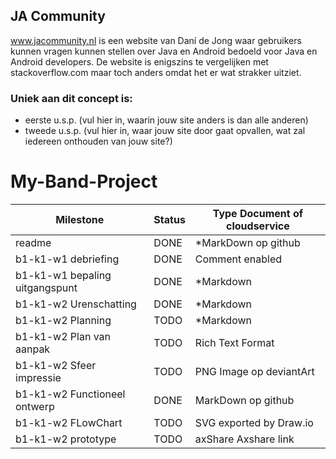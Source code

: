 ## JA Community
www.jacommunity.nl is een website van Daní de Jong waar gebruikers kunnen vragen kunnen stellen over Java en Android bedoeld voor Java en Android developers.
De website is enigszins te vergelijken met stackoverflow.com maar toch anders omdat het er wat strakker uitziet.

### Uniek aan dit concept is: 
 * eerste u.s.p. (vul hier in, waarin jouw site anders is dan alle anderen)
 * tweede u.s.p. (vul hier in, waar jouw site door gaat opvallen, wat zal iedereen onthouden van jouw site?)


# My-Band-Project
| Milestone                     |	Status |	Type Document of cloudservice         |
| ------------------------------| ------ | ---------------------------------------|
| readme	                      | DONE   |  *MarkDown op github                   |
| b1-k1-w1 debriefing	          | DONE   |  Comment enabled                       |
| b1-k1-w1 bepaling uitgangspunt|	DONE   |  *Markdown                             |
| b1-k1-w2 Urenschatting	      | DONE	 |  *Markdown                             |
| b1-k1-w2 Planning	            | TODO	 |  *Markdown                             |
| b1-k1-w2 Plan van aanpak	    | TODO   |	Rich Text Format                      |
| b1-k1-w2 Sfeer impressie	    | TODO   |	PNG Image op deviantArt               |
| b1-k1-w2 Functioneel ontwerp	| DONE   |	MarkDown op github                    |
| b1-k1-w2 FLowChart	          | TODO   |	SVG exported by Draw.io               |
| b1-k1-w2 prototype	          | TODO   |	axShare	Axshare link                  |

